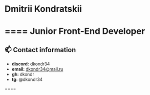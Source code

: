 # Dmitrii Kondratskii 
====
Junior Front-End Developer
====

## **📫 Contact information** 

  + **discord:**     dkondr34
  + **email:**       dkondr34@mail.ru
  + **gh:**          dkondr
  + **tg:**          @dkondr34

====

